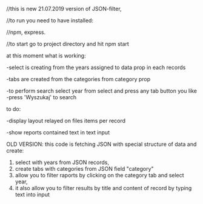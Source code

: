 //this is new 21.07.2019 version of JSON-filter,

//to run you need to have installed:

//npm, express.

//to start go to project directory and hit npm start


at this moment what is working: 

-select is creating from the years assigned to data prop in each records

-tabs are created from the categories from category prop

-to perform search select year from select and press any tab button you like
-press 'Wyszukaj' to search


to do:

-display layout relayed on files items per record

-show reports contained text in text input







OLD VERSION:
this code is fetching JSON with special structure of data and create: 
1) select with years from JSON records,
2) create tabs with categories from JSON field "category"
3) allow you to filter raports by clicking on the category tab and select year,
4) it also allow you to filter results by title and content of record by typing text into input



